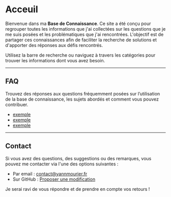 # Acceuil

Bienvenue dans ma **Base de Connaissance**. Ce site a été conçu pour regrouper toutes les informations que j'ai collectées sur les questions que je me suis posées et les problématiques que j'ai rencontrées. L'objectif est de partager ces connaissances afin de faciliter la recherche de solutions et d'apporter des réponses aux défis rencontrés.

Utilisez la barre de recherche ou naviguez à travers les catégories pour trouver les informations dont vous avez besoin.

---

## FAQ

Trouvez des réponses aux questions fréquemment posées sur l’utilisation de la base de connaissance, les sujets abordés et comment vous pouvez contribuer.

- [exemple](#)
- [exemple](#)
- [exemple](#)

---

## Contact

Si vous avez des questions, des suggestions ou des remarques, vous pouvez me contacter via l'une des options suivantes :

- Par email : [contact@yannmourier.fr](mailto:contact@yannmourier.fr)
- Sur GitHub : [Proposer une modification](https://github.com/yann-mourier/yann-mourier.github.io/pulls)

Je serai ravi de vous répondre et de prendre en compte vos retours !
